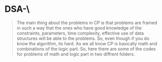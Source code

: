 # DSA-\

> The main thing about the problems in CP is  that problems are  framed  in such a way that the ones who have good knowledge of  the constraints, parameters, time complexity, effective use of data structures will be able to the problems. So, even though if you do know the algorithm, its hard.
> As we all know CP is basically math and combinations of the logic part. So, here there are some of the codes  for problems of math and logic part in two diffrent folders.